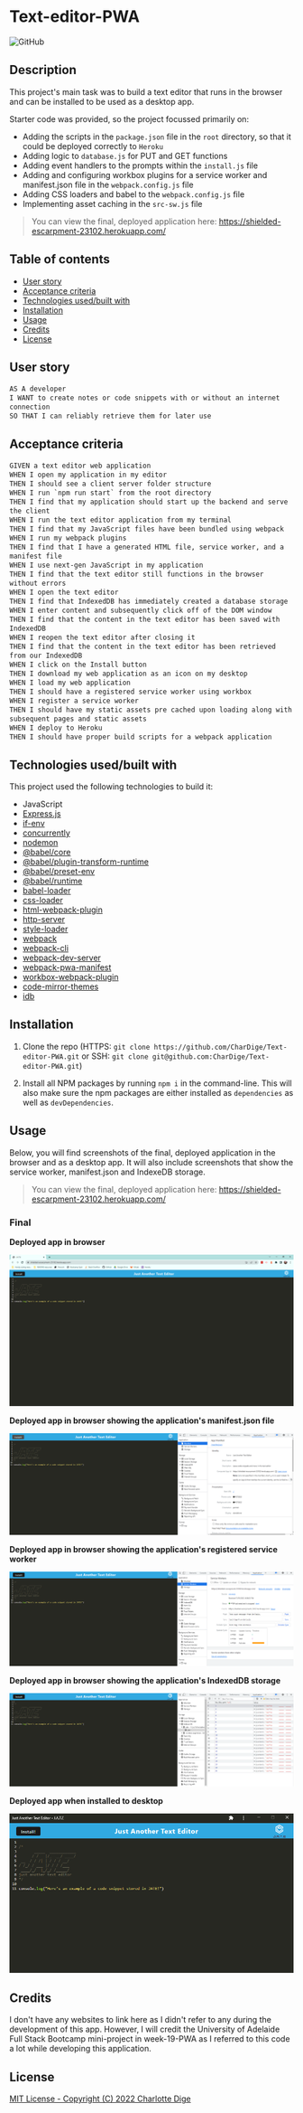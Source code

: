 # Text-editor-PWA

![GitHub](https://img.shields.io/github/license/CharDige/Text-editor-PWA)

## Description

This project's main task was to build a text editor that runs in the browser and can be installed to be used as a desktop app.

Starter code was provided, so the project focussed primarily on:

- Adding the scripts in the `package.json` file in the `root` directory, so that it could be deployed correctly to `Heroku`
- Adding logic to `database.js` for PUT and GET functions
- Adding event handlers to the prompts within the `install.js` file
- Adding and configuring workbox plugins for a service worker and manifest.json file in the `webpack.config.js` file
- Adding CSS loaders and babel to the `webpack.config.js` file
- Implementing asset caching in the `src-sw.js` file

> You can view the final, deployed application here: https://shielded-escarpment-23102.herokuapp.com/

## Table of contents

- [User story](#user-story)
- [Acceptance criteria](#acceptance-criteria)
- [Technologies used/built with](#technologies-usedbuilt-with)
- [Installation](#installation)
- [Usage](#usage)
- [Credits](#credits)
- [License](#license)

## User story

```
AS A developer
I WANT to create notes or code snippets with or without an internet connection
SO THAT I can reliably retrieve them for later use
```

## Acceptance criteria

```
GIVEN a text editor web application
WHEN I open my application in my editor
THEN I should see a client server folder structure
WHEN I run `npm run start` from the root directory
THEN I find that my application should start up the backend and serve the client
WHEN I run the text editor application from my terminal
THEN I find that my JavaScript files have been bundled using webpack
WHEN I run my webpack plugins
THEN I find that I have a generated HTML file, service worker, and a manifest file
WHEN I use next-gen JavaScript in my application
THEN I find that the text editor still functions in the browser without errors
WHEN I open the text editor
THEN I find that IndexedDB has immediately created a database storage
WHEN I enter content and subsequently click off of the DOM window
THEN I find that the content in the text editor has been saved with IndexedDB
WHEN I reopen the text editor after closing it
THEN I find that the content in the text editor has been retrieved from our IndexedDB
WHEN I click on the Install button
THEN I download my web application as an icon on my desktop
WHEN I load my web application
THEN I should have a registered service worker using workbox
WHEN I register a service worker
THEN I should have my static assets pre cached upon loading along with subsequent pages and static assets
WHEN I deploy to Heroku
THEN I should have proper build scripts for a webpack application
```

## Technologies used/built with

This project used the following technologies to build it:

- JavaScript
- [Express.js](https://expressjs.com/)
- [if-env](https://www.npmjs.com/package/if-env)
- [concurrently](https://www.npmjs.com/package/concurrently)
- [nodemon](https://nodemon.io/)
- [@babel/core](https://www.npmjs.com/package/@babel/core)
- [@babel/plugin-transform-runtime](https://babeljs.io/docs/en/babel-plugin-transform-runtime)
- [@babel/preset-env](https://babeljs.io/docs/en/babel-preset-env)
- [@babel/runtime](https://babeljs.io/docs/en/babel-runtime)
- [babel-loader](https://www.npmjs.com/package/babel-loader)
- [css-loader](https://webpack.js.org/loaders/css-loader/)
- [html-webpack-plugin](https://webpack.js.org/plugins/html-webpack-plugin/)
- [http-server](https://www.npmjs.com/package/http-server)
- [style-loader](https://webpack.js.org/loaders/style-loader/)
- [webpack](https://webpack.js.org/)
- [webpack-cli](https://webpack.js.org/api/cli/)
- [webpack-dev-server](https://webpack.js.org/configuration/dev-server/)
- [webpack-pwa-manifest](https://www.npmjs.com/package/webpack-pwa-manifest)
- [workbox-webpack-plugin](https://www.npmjs.com/package/workbox-webpack-plugin)
- [code-mirror-themes](https://www.npmjs.com/package/code-mirror-themes)
- [idb](https://www.npmjs.com/package/idb)

## Installation

1. Clone the repo (HTTPS: `git clone https://github.com/CharDige/Text-editor-PWA.git` or SSH: `git clone git@github.com:CharDige/Text-editor-PWA.git`)

2. Install all NPM packages by running `npm i` in the command-line. This will also make sure  the npm packages are either installed as `dependencies` as well as `devDependencies`.

## Usage

Below, you will find screenshots of the final, deployed application in the browser and as a desktop app. It will also include screenshots that show the service worker, manifest.json and IndexeDB storage.

> You can view the final, deployed application here: https://shielded-escarpment-23102.herokuapp.com/

### Final

**Deployed app in browser**

![Screenshot of deployed app in browser](./images/deployed-browser.PNG)

**Deployed app in browser showing the application's manifest.json file**

![Screenshot of deployed app in browser showing application's manifest.json file](./images/deployed-manifest.PNG)

**Deployed app in browser showing the application's registered service worker**

![Screenshot of deployed app showing the application's registered service worker](./images/deployed-service-worker.PNG)

**Deployed app in browser showing the application's IndexedDB storage**

![Screenshot of deployed app showing the application's IndexeDB storage](./images/deployed-indexedb.PNG)

**Deployed app when installed to desktop**

![Screenshot of deployed app when installed to desktop](./images/deployed-desktop.PNG)

## Credits

I don't have any websites to link here as I didn't refer to any during the development of this app. However, I will credit the University of Adelaide Full Stack Bootcamp mini-project in week-19-PWA as I referred to this code a lot while developing this application.

## License

[MIT License - Copyright (C) 2022 Charlotte Dige](./LICENSE)